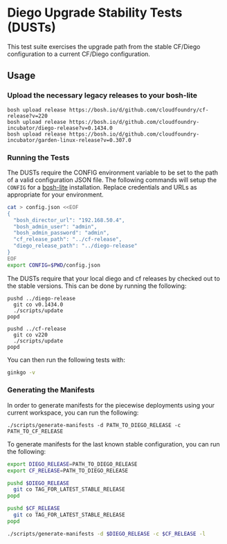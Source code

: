 # Diego Upgrade Stability Tests (DUSTs)

This test suite exercises the upgrade path from the stable CF/Diego configuration to a current CF/Diego configuration.

## Usage

### Upload the necessary legacy releases to your bosh-lite

```
bosh upload release https://bosh.io/d/github.com/cloudfoundry/cf-release?v=220
bosh upload release https://bosh.io/d/github.com/cloudfoundry-incubator/diego-release?v=0.1434.0
bosh upload release https://bosh.io/d/github.com/cloudfoundry-incubator/garden-linux-release?v=0.307.0
```

### Running the Tests

The DUSTs require the CONFIG environment variable to be set to the path of a valid configuration JSON file.
The following commands will setup the `CONFIG` for a [bosh-lite](https://github.com/cloudfoundry/bosh-lite) installation.
Replace credentials and URLs as appropriate for your environment.

```bash
cat > config.json <<EOF
{
  "bosh_director_url": "192.168.50.4",
  "bosh_admin_user": "admin",
  "bosh_admin_password": "admin",
  "cf_release_path": "../cf-release",
  "diego_release_path": "../diego-release"
}
EOF
export CONFIG=$PWD/config.json
```

The DUSTs require that your local diego and cf releases by checked out to the stable versions.
This can be done by running the following:

```
pushd ../diego-release
  git co v0.1434.0
  ./scripts/update
popd

pushd ../cf-release
  git co v220
  ./scripts/update
popd
```

You can then run the following tests with:

```bash
ginkgo -v
```

### Generating the Manifests

In order to generate manifests for the piecewise deployments using your current workspace, you can run the following:

    ./scripts/generate-manifests -d PATH_TO_DIEGO_RELEASE -c PATH_TO_CF_RELEASE

To generate manifests for the last known stable configuration, you can run the following:

```bash
export DIEGO_RELEASE=PATH_TO_DIEGO_RELEASE
export CF_RELEASE=PATH_TO_DIEGO_RELEASE

pushd $DIEGO_RELEASE
  git co TAG_FOR_LATEST_STABLE_RELEASE
popd

pushd $CF_RELEASE
  git co TAG_FOR_LATEST_STABLE_RELEASE
popd

./scripts/generate-manifests -d $DIEGO_RELEASE -c $CF_RELEASE -l
```

